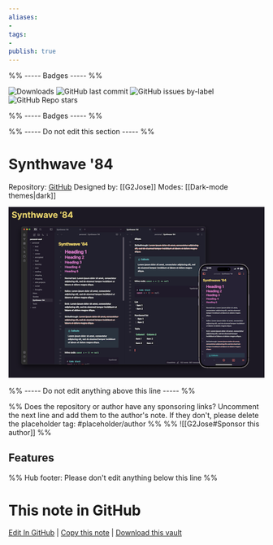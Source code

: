```yaml
---
aliases:
- 
tags: 
- 
publish: true
---
```


%% ----- Badges ----- %%

![Downloads](https://img.shields.io/badge/downloads-3175-573E7A?style=for-the-badge&logo=)
![GitHub last commit](https://img.shields.io/github/last-commit/G2Jose/synthwave-84-obsidian-theme?color=573E7A&label=last%20update&logo=github&style=for-the-badge)
![GitHub issues by-label](https://img.shields.io/github/issues/G2Jose/synthwave-84-obsidian-theme/help%20wanted?color=573E7A&logo=github&style=for-the-badge) 
![GitHub Repo stars](https://img.shields.io/github/stars/G2Jose/synthwave-84-obsidian-theme?color=573E7A&logo=github&style=for-the-badge)

%% ----- Badges ----- %%

%% ----- Do not edit this section ----- %%

# Synthwave '84

Repository: [GitHub](https://github.com/G2Jose/synthwave-84-obsidian-theme)
Designed by: [[G2Jose]]
Modes: [[Dark-mode themes|dark]]



![screenshot](https://github.com/G2Jose/synthwave-84-obsidian-theme/raw/HEAD/screenshot-512x288.png)

%% ----- Do not edit anything above this line ----- %% 

%% Does the repository or author have any sponsoring links? Uncomment the next line and add them to the author's note. If they don't, please delete the placeholder tag: #placeholder/author %%
%% ![[G2Jose#Sponsor this author]] %%


## Features



%% Hub footer: Please don't edit anything below this line %%

# This note in GitHub

<span class="git-footer">[Edit In GitHub](https://github.dev/obsidian-community/obsidian-hub/blob/main/02%20-%20Community%20Expansions/02.05%20All%20Community%20Expansions/Themes/Synthwave%20%2784.md "git-hub-edit-note") | [Copy this note](https://raw.githubusercontent.com/obsidian-community/obsidian-hub/main/02%20-%20Community%20Expansions/02.05%20All%20Community%20Expansions/Themes/Synthwave%20%2784.md "git-hub-copy-note") | [Download this vault](https://github.com/obsidian-community/obsidian-hub/archive/refs/heads/main.zip "git-hub-download-vault") </span>
